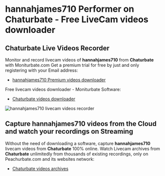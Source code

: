 # hannahjames710 Performer on Chaturbate - Free LiveCam videos downloader

## Chaturbate Live Videos Recorder

Monitor and record livecam videos of **hannahjames710** from **Chaturbate** with Moniturbate.com
Get a premium trial for free by just and only registering with your Email address:
* [hannahjames710 Premium videos downloader](https://moniturbate.com/request-demo-licence-key.html)

Free livecam videos downloader - Moniturbate Software:
* [Chaturbate videos downloader](https://moniturbate.com/moniturbate-download-software.html)

![hannahjames710 livecam videos recorder](https://peachurnet.com/templates/moniturbate-software.png)


## Capture hannahjames710 videos from the Cloud and watch your recordings on Streaming

Without the need of downloading a software, capture **hannahjames710** livecam videos from **Chaturbate** 100% online.
Watch Livecam archives from **Chaturbate** unlimitedly from thousands of existing recordings, only on Peachurbate.com and its websites network:
* [Chaturbate videos archives](https://peachurnet.com/)